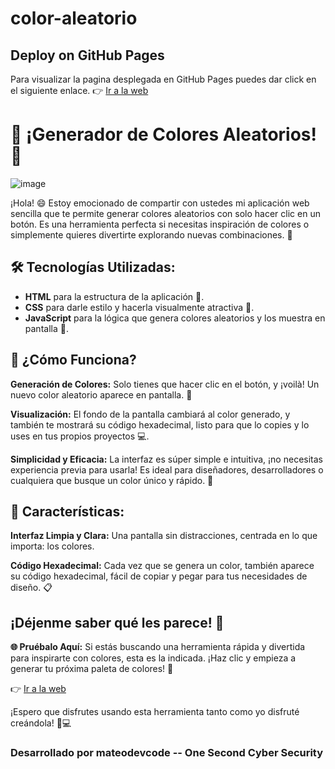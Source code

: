 # color-aleatorio
## Deploy on GitHub Pages
Para visualizar la pagina desplegada en GitHub Pages puedes dar click en el siguiente enlace. 👉 [Ir a la web](https://mateodevcode.github.io/color-aleatorio)

# 🎨 ¡Generador de Colores Aleatorios! 🎨

![image](https://github.com/user-attachments/assets/be885762-fad9-4259-9d49-7828660eb002)

¡Hola! 😄 Estoy emocionado de compartir con ustedes mi aplicación web sencilla que te permite generar colores aleatorios con solo hacer clic en un botón. Es una herramienta perfecta si necesitas inspiración de colores o simplemente quieres divertirte explorando nuevas combinaciones. 🌈

## 🛠️ Tecnologías Utilizadas:
- **HTML** para la estructura de la aplicación 📄.
- **CSS** para darle estilo y hacerla visualmente atractiva 🎨.
- **JavaScript** para la lógica que genera colores aleatorios y los muestra en pantalla 🧠.
  
## 🚀 ¿Cómo Funciona?
**Generación de Colores:** Solo tienes que hacer clic en el botón, y ¡voilà! Un nuevo color aleatorio aparece en pantalla. 🎲

**Visualización:** El fondo de la pantalla cambiará al color generado, y también te mostrará su código hexadecimal, listo para que lo copies y lo uses en tus propios proyectos 💻.

**Simplicidad y Eficacia:** La interfaz es súper simple e intuitiva, ¡no necesitas experiencia previa para usarla! Es ideal para diseñadores, desarrolladores o cualquiera que busque un color único y rápido. 🎨

## 🌟 Características:
**Interfaz Limpia y Clara:** Una pantalla sin distracciones, centrada en lo que importa: los colores.

**Código Hexadecimal:** Cada vez que se genera un color, también aparece su código hexadecimal, fácil de copiar y pegar para tus necesidades de diseño. 📋


## ¡Déjenme saber qué les parece! 👾

**🌐 Pruébalo Aquí:** Si estás buscando una herramienta rápida y divertida para inspirarte con colores, esta es la indicada. ¡Haz clic y empieza a generar tu próxima paleta de colores! 🎉

👉 [Ir a la web](https://mateodevcode.github.io/color-aleatorio)

¡Espero que disfrutes usando esta herramienta tanto como yo disfruté creándola! 🎨💻

### Desarrollado por mateodevcode -- One Second Cyber Security
